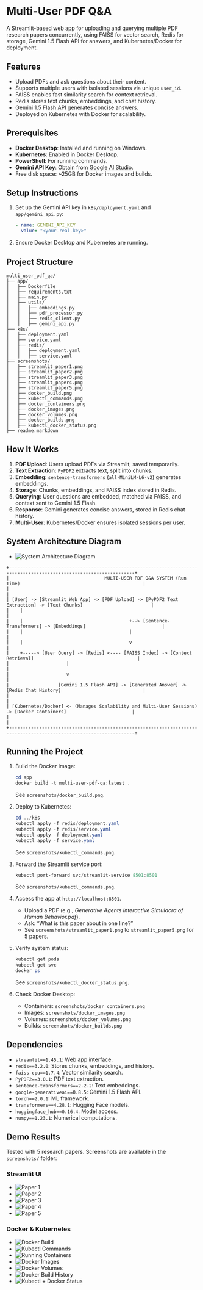 # Multi-User PDF Q&A

A Streamlit-based web app for uploading and querying multiple PDF research papers concurrently, using FAISS for vector search, Redis for storage, Gemini 1.5 Flash API for answers, and Kubernetes/Docker for deployment.

## Features
- Upload PDFs and ask questions about their content.
- Supports multiple users with isolated sessions via unique `user_id`.
- FAISS enables fast similarity search for context retrieval.
- Redis stores text chunks, embeddings, and chat history.
- Gemini 1.5 Flash API generates concise answers.
- Deployed on Kubernetes with Docker for scalability.

## Prerequisites
- **Docker Desktop**: Installed and running on Windows.
- **Kubernetes**: Enabled in Docker Desktop.
- **PowerShell**: For running commands.
- **Gemini API Key**: Obtain from [Google AI Studio](https://aistudio.google.com/).
- Free disk space: ~25GB for Docker images and builds.

## Setup Instructions
1. Set up the Gemini API key in `k8s/deployment.yaml` and `app/gemini_api.py`:
   ```yaml
   - name: GEMINI_API_KEY
     value: "<your-real-key>"
   ```
2. Ensure Docker Desktop and Kubernetes are running.

## Project Structure
```
multi_user_pdf_qa/
├── app/
│   ├── Dockerfile
│   ├── requirements.txt
│   ├── main.py
│   ├── utils/
│   │   ├── embeddings.py
│   │   ├── pdf_processor.py
│   │   ├── redis_client.py
│   │   ├── gemini_api.py
├── k8s/
│   ├── deployment.yaml
│   ├── service.yaml
│   ├── redis/
│   │   ├── deployment.yaml
│   │   ├── service.yaml
├── screenshots/
│   ├── streamlit_paper1.png
│   ├── streamlit_paper2.png
│   ├── streamlit_paper3.png
│   ├── streamlit_paper4.png
│   ├── streamlit_paper5.png
│   ├── docker_build.png
│   ├── kubectl_commands.png
│   ├── docker_containers.png
│   ├── docker_images.png
│   ├── docker_volumes.png
│   ├── docker_builds.png
│   ├── kubectl_docker_status.png
├── readme.markdown
```

## How It Works
1. **PDF Upload**: Users upload PDFs via Streamlit, saved temporarily.
2. **Text Extraction**: `PyPDF2` extracts text, split into chunks.
3. **Embedding**: `sentence-transformers` (`all-MiniLM-L6-v2`) generates embeddings.
4. **Storage**: Chunks, embeddings, and FAISS index stored in Redis.
5. **Querying**: User questions are embedded, matched via FAISS, and context sent to Gemini 1.5 Flash.
6. **Response**: Gemini generates concise answers, stored in Redis chat history.
7. **Multi-User**: Kubernetes/Docker ensures isolated sessions per user.

## System Architecture Diagram
- ![System Architecture Diagram](screenshots/arch1.png)
```
+--------------------------------------------------------------------------------------------------------------------+
|                                   MULTI-USER PDF Q&A SYSTEM (Run Time)                                             |
|                                                                                                                    |
| [User] -> [Streamlit Web App] -> [PDF Upload] -> [PyPDF2 Text Extraction] -> [Text Chunks]                         |
|    |                                                                                                               |
|    |                                       +--> [Sentence-Transformers] -> [Embeddings]                            |
|    |                                       |                                                                       |
|    |                                       v                                                                       |
|    +-----> [User Query] -> [Redis] <---- [FAISS Index] -> [Context Retrieval]                                      |
|                     |                                                                                              |
|                     v                                                                                              |
|                  [Gemini 1.5 Flash API] -> [Generated Answer] -> [Redis Chat History]                              |
|                                                                                                                    |
| [Kubernetes/Docker] <- (Manages Scalability and Multi-User Sessions) -> [Docker Containers]                        |
|                                                                                                                    |
+--------------------------------------------------------------------------------------------------------------------+
```
## Running the Project
1. Build the Docker image:
   ```powershell
   cd app
   docker build -t multi-user-pdf-qa:latest .
   ```
   See `screenshots/docker_build.png`.

2. Deploy to Kubernetes:
   ```powershell
   cd ../k8s
   kubectl apply -f redis/deployment.yaml
   kubectl apply -f redis/service.yaml
   kubectl apply -f deployment.yaml
   kubectl apply -f service.yaml
   ```
   See `screenshots/kubectl_commands.png`.

3. Forward the Streamlit service port:
   ```powershell
   kubectl port-forward svc/streamlit-service 8501:8501
   ```
   See `screenshots/kubectl_commands.png`.

4. Access the app at `http://localhost:8501`.
   - Upload a PDF (e.g., *Generative Agents Interactive Simulacra of Human Behavior.pdf*).
   - Ask: “What is this paper about in one line?”
   - See `screenshots/streamlit_paper1.png` to `streamlit_paper5.png` for 5 papers.

5. Verify system status:
   ```powershell
   kubectl get pods
   kubectl get svc
   docker ps
   ```
   See `screenshots/kubectl_docker_status.png`.

6. Check Docker Desktop:
   - Containers: `screenshots/docker_containers.png`
   - Images: `screenshots/docker_images.png`
   - Volumes: `screenshots/docker_volumes.png`
   - Builds: `screenshots/docker_builds.png`

## Dependencies
- `streamlit==1.45.1`: Web app interface.
- `redis==3.2.0`: Stores chunks, embeddings, and history.
- `faiss-cpu==1.7.4`: Vector similarity search.
- `PyPDF2==3.0.1`: PDF text extraction.
- `sentence-transformers==2.2.2`: Text embeddings.
- `google-generativeai==0.8.5`: Gemini 1.5 Flash API.
- `torch==2.0.1`: ML framework.
- `transformers==4.28.1`: Hugging Face models.
- `huggingface_hub==0.16.4`: Model access.
- `numpy==1.23.1`: Numerical computations.

## Demo Results

Tested with 5 research papers. Screenshots are available in the `screenshots/` folder:

### Streamlit UI
- ![Paper 1](screenshots/streamlit_paper1.png)
- ![Paper 2](screenshots/streamlit_paper2.png)
- ![Paper 3](screenshots/streamlit_paper3.png)
- ![Paper 4](screenshots/streamlit_paper4.png)
- ![Paper 5](screenshots/streamlit_paper5.png)

### Docker & Kubernetes
- ![Docker Build](screenshots/docker_build.png)
- ![Kubectl Commands](screenshots/kubectl_commands.png)
- ![Running Containers](screenshots/docker_containers.png)
- ![Docker Images](screenshots/docker_images.png)
- ![Docker Volumes](screenshots/docker_volumes.png)
- ![Docker Build History](screenshots/docker_builds.png)
- ![Kubectl + Docker Status](screenshots/kubectl_docker_status.png)
